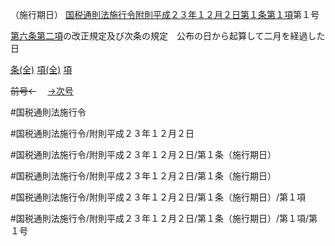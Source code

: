 （施行期日）
[国税通則法施行令附則平成２３年１２月２日第１条第１項](国税通則法施行＿令附則平成２３年１２月２日第１条第１項)第１号

[第六条第二項](国税通則法施行＿令附則平成２３年１２月２日第６条第２項)の改正規定及び次条の規定　公布の日から起算して二月を経過した日

[条(全)](国税通則法施行＿令附則平成２３年１２月２日第１条_.md)    [項(全)](国税通則法施行＿令附則平成２３年１２月２日第１条第１項_.md)    [項](国税通則法施行＿令附則平成２３年１２月２日第１条第１項.md)

~~前号←~~　  [→次号](国税通則法施行＿令附則平成２３年１２月２日第１条第１項第２号.md)

#国税通則法施行令

#国税通則法施行令/附則平成２３年１２月２日

#国税通則法施行令/附則平成２３年１２月２日/第１条（施行期日）

#国税通則法施行令/附則平成２３年１２月２日/第１条（施行期日）

#国税通則法施行令/附則平成２３年１２月２日/第１条（施行期日）/第１項

#国税通則法施行令/附則平成２３年１２月２日/第１条（施行期日）/第１項/第１号

